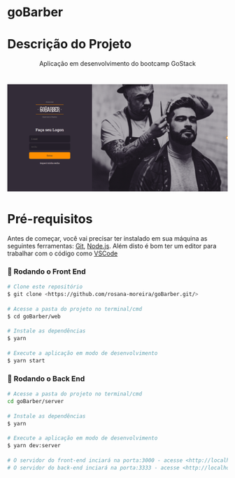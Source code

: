 # goBarber

# Descrição do Projeto
<p align="center">
Aplicação em desenvolvimento do bootcamp GoStack
</p>

<h1 align="center">
  <img alt="logo" title="#logo" src="./github/git.png" />
</h1>

# Pré-requisitos

Antes de começar, você vai precisar ter instalado em sua máquina as seguintes ferramentas:
[Git](https://git-scm.com), [Node.js](https://nodejs.org/en/). 
Além disto é bom ter um editor para trabalhar com o código como [VSCode](https://code.visualstudio.com/)

### 🎲 Rodando o Front End

```bash
# Clone este repositório
$ git clone <https://github.com/rosana-moreira/goBarber.git/>

# Acesse a pasta do projeto no terminal/cmd
$ cd goBarber/web

# Instale as dependências
$ yarn

# Execute a aplicação em modo de desenvolvimento
$ yarn start
```
### 🎲 Rodando o Back End
```bash
# Acesse a pasta do projeto no terminal/cmd
cd goBarber/server

# Instale as dependências
$ yarn

# Execute a aplicação em modo de desenvolvimento
$ yarn dev:server

# O servidor do front-end inciará na porta:3000 - acesse <http://localhost:3000>
# O servidor do back-end inciará na porta:3333 - acesse <http://localhost:3333>

```